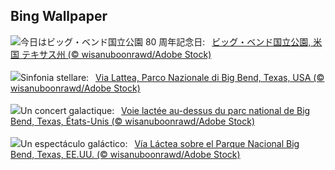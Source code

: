 ## Bing Wallpaper
![](https://www.bing.com/th?id=OHR.BigBendMilkyWay_JA-JP3523395036_UHD.jpg&w=1000)今日はビッグ・ベンド国立公園 80 周年記念日:&nbsp;&ensp;[ビッグ・ベンド国立公園, 米国 テキサス州 (© wisanuboonrawd/Adobe Stock)](https://www.bing.com/th?id=OHR.BigBendMilkyWay_JA-JP3523395036_UHD.jpg)
<br><br/>
![](https://www.bing.com/th?id=OHR.BigBendMilkyWay_IT-IT7811408807_UHD.jpg&w=1000)Sinfonia stellare:&nbsp;&ensp;[Via Lattea, Parco Nazionale di Big Bend, Texas, USA (© wisanuboonrawd/Adobe Stock)](https://www.bing.com/th?id=OHR.BigBendMilkyWay_IT-IT7811408807_UHD.jpg)
<br><br/>
![](https://www.bing.com/th?id=OHR.BigBendMilkyWay_FR-FR4230024049_UHD.jpg&w=1000)Un concert galactique:&nbsp;&ensp;[Voie lactée au-dessus du parc national de Big Bend, Texas, États-Unis (© wisanuboonrawd/Adobe Stock)](https://www.bing.com/th?id=OHR.BigBendMilkyWay_FR-FR4230024049_UHD.jpg)
<br><br/>
![](https://www.bing.com/th?id=OHR.BigBendMilkyWay_ES-ES2997966986_UHD.jpg&w=1000)Un espectáculo galáctico:&nbsp;&ensp;[Vía Láctea sobre el Parque Nacional Big Bend, Texas, EE.UU. (© wisanuboonrawd/Adobe Stock)](https://www.bing.com/th?id=OHR.BigBendMilkyWay_ES-ES2997966986_UHD.jpg)
<br><br/>
